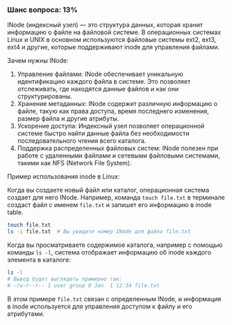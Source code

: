 ### Шанс вопроса: 13%

INode (индексный узел) — это структура данных, которая хранит информацию о файле на файловой системе. В операционных системах Linux и UNIX в основном используются файловые системы ext2, ext3, ext4 и другие, которые поддерживают inode для управления файлами.

Зачем нужны INode:

1. Управление файлами: INode обеспечивает уникальную идентификацию каждого файла в системе. Это позволяет отслеживать, где находятся данные файлов и как они структурированы.
2. Хранение метаданных: INode содержит различную информацию о файле, такую как права доступа, время последнего изменения, размер файла и другие атрибуты.
3. Ускорение доступа: Индексный узел позволяет операционной системе быстро найти данные файла без необходимости последовательного чтения всего каталога.
4. Поддержка распределенных файловых систем: INode полезен при работе с удаленными файлами и сетевыми файловыми системами, такими как NFS (Network File System).

Пример использования inode в Linux:

Когда вы создаете новый файл или каталог, операционная система создает для него INode. Например, команда `touch file.txt` в терминале создаст файл с именем `file.txt` и запишет его информацию в inode table.
```bash
touch file.txt
ls -i file.txt  # Вы увидите номер INode для файла file.txt
```

Когда вы просматриваете содержимое каталога, например с помощью команды `ls -l`, система отображает информацию об inode каждого элемента в каталоге:
```bash
ls -l
# Вывод будет выглядеть примерно так:
# -rw-r--r-- 1 user group 0 Jan  1 12:34 file.txt
```
В этом примере `file.txt` связан с определенным INode, и информация в inode используется для управления доступом к файлу и его атрибутами.